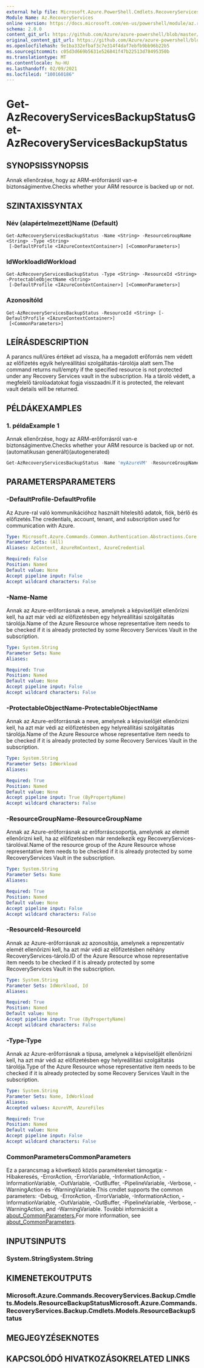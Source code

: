 ```yaml
---
external help file: Microsoft.Azure.PowerShell.Cmdlets.RecoveryServices.Backup.dll-Help.xml
Module Name: Az.RecoveryServices
online version: https://docs.microsoft.com/en-us/powershell/module/az.recoveryservices/get-azrecoveryservicesbackupstatus
schema: 2.0.0
content_git_url: https://github.com/Azure/azure-powershell/blob/master/src/RecoveryServices/RecoveryServices/help/Get-AzRecoveryServicesBackupStatus.md
original_content_git_url: https://github.com/Azure/azure-powershell/blob/master/src/RecoveryServices/RecoveryServices/help/Get-AzRecoveryServicesBackupStatus.md
ms.openlocfilehash: 9e1ba332efbaf3c7e314f4daf7ebfb9bb96b22b5
ms.sourcegitcommit: c05d3d669b5631e526841f47b22513d78495350b
ms.translationtype: MT
ms.contentlocale: hu-HU
ms.lasthandoff: 02/09/2021
ms.locfileid: "100160186"
---
```

# <span data-ttu-id="04c9e-101">Get-AzRecoveryServicesBackupStatus</span><span class="sxs-lookup"><span data-stu-id="04c9e-101">Get-AzRecoveryServicesBackupStatus</span></span>

## <span data-ttu-id="04c9e-102">SYNOPSIS</span><span class="sxs-lookup"><span data-stu-id="04c9e-102">SYNOPSIS</span></span>
<span data-ttu-id="04c9e-103">Annak ellenőrzése, hogy az ARM-erőforrásról van-e biztonságimentve.</span><span class="sxs-lookup"><span data-stu-id="04c9e-103">Checks whether your ARM resource is backed up or not.</span></span>

## <span data-ttu-id="04c9e-104">SZINTAXIS</span><span class="sxs-lookup"><span data-stu-id="04c9e-104">SYNTAX</span></span>

### <span data-ttu-id="04c9e-105">Név (alapértelmezett)</span><span class="sxs-lookup"><span data-stu-id="04c9e-105">Name (Default)</span></span>
```
Get-AzRecoveryServicesBackupStatus -Name <String> -ResourceGroupName <String> -Type <String>
 [-DefaultProfile <IAzureContextContainer>] [<CommonParameters>]
```

### <span data-ttu-id="04c9e-106">IdWorkload</span><span class="sxs-lookup"><span data-stu-id="04c9e-106">IdWorkload</span></span>
```
Get-AzRecoveryServicesBackupStatus -Type <String> -ResourceId <String> -ProtectableObjectName <String>
 [-DefaultProfile <IAzureContextContainer>] [<CommonParameters>]
```

### <span data-ttu-id="04c9e-107">Azonosító</span><span class="sxs-lookup"><span data-stu-id="04c9e-107">Id</span></span>
```
Get-AzRecoveryServicesBackupStatus -ResourceId <String> [-DefaultProfile <IAzureContextContainer>]
 [<CommonParameters>]
```

## <span data-ttu-id="04c9e-108">LEÍRÁS</span><span class="sxs-lookup"><span data-stu-id="04c9e-108">DESCRIPTION</span></span>
<span data-ttu-id="04c9e-109">A parancs null/üres értéket ad vissza, ha a megadott erőforrás nem védett az előfizetés egyik helyreállítási szolgáltatás-tárolója alatt sem.</span><span class="sxs-lookup"><span data-stu-id="04c9e-109">The command returns null/empty if the specified resource is not protected under any Recovery Services vault in the subscription.</span></span> <span data-ttu-id="04c9e-110">Ha a tároló védett, a megfelelő tárolóadatokat fogja visszaadni.</span><span class="sxs-lookup"><span data-stu-id="04c9e-110">If it is protected, the relevant vault details will be returned.</span></span>

## <span data-ttu-id="04c9e-111">PÉLDÁK</span><span class="sxs-lookup"><span data-stu-id="04c9e-111">EXAMPLES</span></span>

### <span data-ttu-id="04c9e-112">1. példa</span><span class="sxs-lookup"><span data-stu-id="04c9e-112">Example 1</span></span>

<span data-ttu-id="04c9e-113">Annak ellenőrzése, hogy az ARM-erőforrásról van-e biztonságimentve.</span><span class="sxs-lookup"><span data-stu-id="04c9e-113">Checks whether your ARM resource is backed up or not.</span></span> <span data-ttu-id="04c9e-114">(automatikusan generált)</span><span class="sxs-lookup"><span data-stu-id="04c9e-114">(autogenerated)</span></span>

```powershell <!-- Aladdin Generated Example --> 
Get-AzRecoveryServicesBackupStatus -Name 'myAzureVM' -ResourceGroupName 'myAzureVMRG' -Type AzureVM
```

## <span data-ttu-id="04c9e-115">PARAMETERS</span><span class="sxs-lookup"><span data-stu-id="04c9e-115">PARAMETERS</span></span>

### <span data-ttu-id="04c9e-116">-DefaultProfile</span><span class="sxs-lookup"><span data-stu-id="04c9e-116">-DefaultProfile</span></span>
<span data-ttu-id="04c9e-117">Az Azure-ral való kommunikációhoz használt hitelesítő adatok, fiók, bérlő és előfizetés.</span><span class="sxs-lookup"><span data-stu-id="04c9e-117">The credentials, account, tenant, and subscription used for communication with Azure.</span></span>

```yaml
Type: Microsoft.Azure.Commands.Common.Authentication.Abstractions.Core.IAzureContextContainer
Parameter Sets: (All)
Aliases: AzContext, AzureRmContext, AzureCredential

Required: False
Position: Named
Default value: None
Accept pipeline input: False
Accept wildcard characters: False
```

### <span data-ttu-id="04c9e-118">-Name</span><span class="sxs-lookup"><span data-stu-id="04c9e-118">-Name</span></span>
<span data-ttu-id="04c9e-119">Annak az Azure-erőforrásnak a neve, amelynek a képviselőjét ellenőrizni kell, ha azt már védi az előfizetésben egy helyreállítási szolgáltatás tárolója.</span><span class="sxs-lookup"><span data-stu-id="04c9e-119">Name of the Azure Resource whose representative item needs to be checked if it is already protected by some Recovery Services Vault in the subscription.</span></span>

```yaml
Type: System.String
Parameter Sets: Name
Aliases:

Required: True
Position: Named
Default value: None
Accept pipeline input: False
Accept wildcard characters: False
```

### <span data-ttu-id="04c9e-120">-ProtectableObjectName</span><span class="sxs-lookup"><span data-stu-id="04c9e-120">-ProtectableObjectName</span></span>
<span data-ttu-id="04c9e-121">Annak az Azure-erőforrásnak a neve, amelynek a képviselőjét ellenőrizni kell, ha azt már védi az előfizetésben egy helyreállítási szolgáltatás tárolója.</span><span class="sxs-lookup"><span data-stu-id="04c9e-121">Name of the Azure Resource whose representative item needs to be checked if it is already protected by some Recovery Services Vault in the subscription.</span></span>

```yaml
Type: System.String
Parameter Sets: IdWorkload
Aliases:

Required: True
Position: Named
Default value: None
Accept pipeline input: True (ByPropertyName)
Accept wildcard characters: False
```

### <span data-ttu-id="04c9e-122">-ResourceGroupName</span><span class="sxs-lookup"><span data-stu-id="04c9e-122">-ResourceGroupName</span></span>
<span data-ttu-id="04c9e-123">Annak az Azure-erőforrásnak az erőforráscsoportja, amelynek az elemét ellenőrizni kell, ha az előfizetésben már rendelkezik egy RecoveryServices-tárolóval.</span><span class="sxs-lookup"><span data-stu-id="04c9e-123">Name of the resource group of the Azure Resource whose representative item needs to be checked if it is already protected by some RecoveryServices Vault in the subscription.</span></span>

```yaml
Type: System.String
Parameter Sets: Name
Aliases:

Required: True
Position: Named
Default value: None
Accept pipeline input: False
Accept wildcard characters: False
```

### <span data-ttu-id="04c9e-124">-ResourceId</span><span class="sxs-lookup"><span data-stu-id="04c9e-124">-ResourceId</span></span>
<span data-ttu-id="04c9e-125">Annak az Azure-erőforrásnak az azonosítója, amelynek a reprezentatív elemét ellenőrizni kell, ha azt már védi az előfizetésben néhány RecoveryServices-tároló.</span><span class="sxs-lookup"><span data-stu-id="04c9e-125">ID of the Azure Resource whose representative item needs to be checked if it is already protected by some RecoveryServices Vault in the subscription.</span></span>

```yaml
Type: System.String
Parameter Sets: IdWorkload, Id
Aliases:

Required: True
Position: Named
Default value: None
Accept pipeline input: True (ByPropertyName)
Accept wildcard characters: False
```

### <span data-ttu-id="04c9e-126">-Type</span><span class="sxs-lookup"><span data-stu-id="04c9e-126">-Type</span></span>
<span data-ttu-id="04c9e-127">Annak az Azure-erőforrásnak a típusa, amelynek a képviselőjét ellenőrizni kell, ha azt már védi az előfizetésben egy helyreállítási szolgáltatás tárolója.</span><span class="sxs-lookup"><span data-stu-id="04c9e-127">Type of the Azure Resource whose representative item needs to be checked if it is already protected by some Recovery Services Vault in the subscription.</span></span>

```yaml
Type: System.String
Parameter Sets: Name, IdWorkload
Aliases:
Accepted values: AzureVM, AzureFiles

Required: True
Position: Named
Default value: None
Accept pipeline input: False
Accept wildcard characters: False
```

### <span data-ttu-id="04c9e-128">CommonParameters</span><span class="sxs-lookup"><span data-stu-id="04c9e-128">CommonParameters</span></span>
<span data-ttu-id="04c9e-129">Ez a parancsmag a következő közös paramétereket támogatja: -Hibakeresés, -ErrorAction, -ErrorVariable, -InformationAction, -InformationVariable, -OutVariable, -OutBuffer, -PipelineVariable, -Verbose, -WarningAction és -WarningVariable.</span><span class="sxs-lookup"><span data-stu-id="04c9e-129">This cmdlet supports the common parameters: -Debug, -ErrorAction, -ErrorVariable, -InformationAction, -InformationVariable, -OutVariable, -OutBuffer, -PipelineVariable, -Verbose, -WarningAction, and -WarningVariable.</span></span> <span data-ttu-id="04c9e-130">További információt a [about_CommonParameters.](http://go.microsoft.com/fwlink/?LinkID=113216)</span><span class="sxs-lookup"><span data-stu-id="04c9e-130">For more information, see [about_CommonParameters](http://go.microsoft.com/fwlink/?LinkID=113216).</span></span>

## <span data-ttu-id="04c9e-131">INPUTS</span><span class="sxs-lookup"><span data-stu-id="04c9e-131">INPUTS</span></span>

### <span data-ttu-id="04c9e-132">System.String</span><span class="sxs-lookup"><span data-stu-id="04c9e-132">System.String</span></span>

## <span data-ttu-id="04c9e-133">KIMENETEK</span><span class="sxs-lookup"><span data-stu-id="04c9e-133">OUTPUTS</span></span>

### <span data-ttu-id="04c9e-134">Microsoft.Azure.Commands.RecoveryServices.Backup.Cmdlets.Models.ResourceBackupStatus</span><span class="sxs-lookup"><span data-stu-id="04c9e-134">Microsoft.Azure.Commands.RecoveryServices.Backup.Cmdlets.Models.ResourceBackupStatus</span></span>

## <span data-ttu-id="04c9e-135">MEGJEGYZÉSEK</span><span class="sxs-lookup"><span data-stu-id="04c9e-135">NOTES</span></span>

## <span data-ttu-id="04c9e-136">KAPCSOLÓDÓ HIVATKOZÁSOK</span><span class="sxs-lookup"><span data-stu-id="04c9e-136">RELATED LINKS</span></span>
